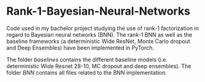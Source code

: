 # Rank-1-Bayesian-Neural-Networks
Code used in my bachelor project studying the use of rank-1 factorization in regard to Bayesian neural networks (BNN). 
The rank-1 BNN as well as the baseline frameworks (a deterministic Wide ResNet, Monte Carlo dropout and Deep Ensembles) have been implemented in PyTorch. 

The folder *baselines* contains the different baseline models (i.e. deterministic Wide Resnet 28-10, MC dropout and deep ensembles). 
The folder *BNN* contains all files related to the BNN implementation. 
